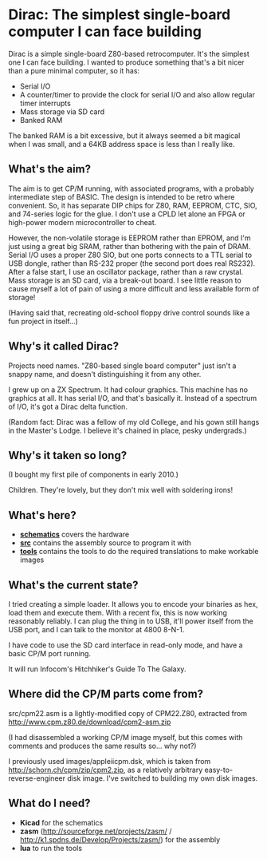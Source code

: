Dirac: The simplest single-board computer I can face building
=============================================================

Dirac is a simple single-board Z80-based retrocomputer. It's the
simplest one I can face building. I wanted to produce something that's
a bit nicer than a pure minimal computer, so it has:

 * Serial I/O
 * A counter/timer to provide the clock for serial I/O and also allow
   regular timer interrupts
 * Mass storage via SD card
 * Banked RAM

The banked RAM is a bit excessive, but it always seemed a bit magical
when I was small, and a 64KB address space is less than I really
like.

What's the aim?
---------------

The aim is to get CP/M running, with associated programs, with a
probably intermediate step of BASIC. The design is intended to be
retro where convenient. So, it has separate DIP chips for Z80, RAM,
EEPROM, CTC, SIO, and 74-series logic for the glue. I don't use a CPLD
let alone an FPGA or high-power modern microcontroller to cheat.

However, the non-volatile storage is EEPROM rather than EPROM, and I'm
just using a great big SRAM, rather than bothering with the pain of
DRAM. Serial I/O uses a proper Z80 SIO, but one ports connects to a
TTL serial to USB dongle, rather than RS-232 proper (the second port
does real RS232). After a false start, I use an oscillator package,
rather than a raw crystal. Mass storage is an SD card, via a break-out
board. I see little reason to cause myself a lot of pain of using a
more difficult and less available form of storage!

(Having said that, recreating old-school floppy drive control sounds
like a fun project in itself...)

Why's it called Dirac?
----------------------

Projects need names. "Z80-based single board computer" just isn't a
snappy name, and doesn't distinguishing it from any other.

I grew up on a ZX Spectrum. It had colour graphics. This machine has
no graphics at all. It has serial I/O, and that's basically
it. Instead of a spectrum of I/O, it's got a Dirac delta function.

(Random fact: Dirac was a fellow of my old College, and his gown still
hangs in the Master's Lodge. I believe it's chained in place, pesky
undergrads.)

Why's it taken so long?
-----------------------

(I bought my first pile of components in early 2010.)

Children. They're lovely, but they don't mix well with soldering irons!

What's here?
------------

* **[schematics](./schematics/README.md)** covers the hardware
* **[src](./src)** contains the assembly source to program it with
* **[tools](./tools)** contains the tools to do the required
    translations to make workable images

What's the current state?
-------------------------

I tried creating a simple loader. It allows you to encode your
binaries as hex, load them and execute them. With a recent fix, this
is now working reasonably reliably. I can plug the thing in to USB,
it'll power itself from the USB port, and I can talk to the monitor at
4800 8-N-1.

I have code to use the SD card interface in read-only mode, and have a
basic CP/M port running.

It will run Infocom's Hitchhiker's Guide To The Galaxy.

Where did the CP/M parts come from?
-----------------------------------

src/cpm22.asm is a lightly-modified copy of CPM22.Z80, extracted from
http://www.cpm.z80.de/download/cpm2-asm.zip

(I had disassembled a working CP/M image myself, but this comes with
comments and produces the same results so... why not?)

I previously used images/appleiicpm.dsk, which is taken from
http://schorn.ch/cpm/zip/cpm2.zip, as a relatively arbitrary
easy-to-reverse-engineer disk image. I've switched to building my own
disk images.

What do I need?
---------------

* **Kicad** for the schematics
* **zasm** (http://sourceforge.net/projects/zasm/ /
    http://k1.spdns.de/Develop/Projects/zasm/) for the assembly
* **lua** to run the tools
